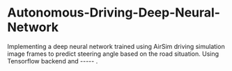 # Autonomous-Driving-Deep-Neural-Network

Implementing a deep neural network trained using AirSim driving simulation image frames to predict steering angle based on the road situation. Using Tensorflow backend and ----- .
